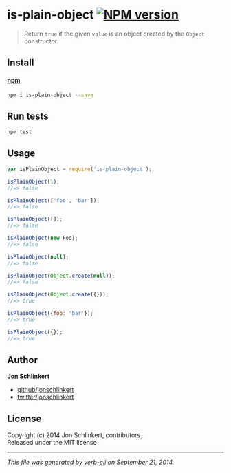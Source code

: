 # is-plain-object [![NPM version](https://badge.fury.io/js/is-plain-object.png)](http://badge.fury.io/js/is-plain-object)

> Return `true` if the given `value` is an object created by the `Object` constructor.

## Install
#### [npm](npmjs.org)

```bash
npm i is-plain-object --save
```

## Run tests

```bash
npm test
```

## Usage

```js
var isPlainObject = require('is-plain-object');

isPlainObject(1);
//=> false

isPlainObject(['foo', 'bar']);
//=> false

isPlainObject([]);
//=> false

isPlainObject(new Foo);
//=> false

isPlainObject(null);
//=> false

isPlainObject(Object.create(null));
//=> false

isPlainObject(Object.create({}));
//=> true

isPlainObject({foo: 'bar'});
//=> true

isPlainObject({});
//=> true
```

## Author

**Jon Schlinkert**
 
+ [github/jonschlinkert](https://github.com/jonschlinkert)
+ [twitter/jonschlinkert](http://twitter.com/jonschlinkert) 

## License
Copyright (c) 2014 Jon Schlinkert, contributors.  
Released under the MIT license

***

_This file was generated by [verb-cli](https://github.com/assemble/verb-cli) on September 21, 2014._